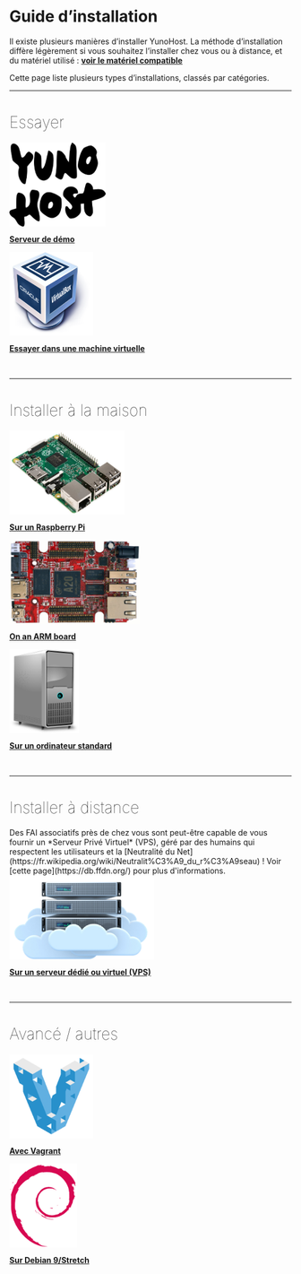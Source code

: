 # Guide d’installation

Il existe plusieurs manières d’installer YunoHost. La méthode d’installation diffère légèrement si vous souhaitez l’installer chez vous ou à distance, et du matériel utilisé : **[voir le matériel compatible](/hardware_fr)**

Cette page liste plusieurs types d’installations, classés par catégories.

---

<h1 style="font-weight: 100">Essayer</h1>

<div class="row">

<div class="col col-md-3 text-center">
<a href="/try_fr"><img height=150 src="/images/logo.png" style="vertical-align:bottom"><b><p>Serveur de démo</p></b></a>
</div>

<div class="col col-md-3 text-center">
<a href="/install_on_virtualbox_fr"><img src="/images/virtualbox.png" height=150 style="vertical-align:bottom"><b><p>Essayer dans une machine virtuelle</p></b></a>
</div>

</div>

<br>

---

<h1 style="font-weight: 100">Installer à la maison</h1>

<div class="row">

<div class="col col-md-3 text-center">
<a href="/install_on_raspberry_fr"><img src="/images/raspberrypi.jpg" height=150 style="vertical-align:bottom"><b><p>Sur un Raspberry Pi</p></b></a>
</div>

<div class="col col-md-3 text-center">
<a href="/install_on_arm_board"><img src="/images/olinuxino.jpg" height=150 style="vertical-align:bottom"><b><p>On an ARM board</p></b></a>
</div>

<div class="col col-md-3 text-center">
<a href="/install_iso_fr"><img src="/images/computer.png" height=150 style="vertical-align:bottom"><b><p>Sur un ordinateur standard</p></b></a>
</div>

</div>

<br>

---

<h1 style="font-weight: 100">Installer à distance</h1>

<div class="alert alert-info" markdown="1">
<span class="glyphicon glyphicon-heart"></span> Des FAI associatifs près de chez vous sont peut-être capable de vous fournir un *Serveur Privé Virtuel* (VPS), géré par des humains qui respectent les utilisateurs et la [Neutralité du Net](https://fr.wikipedia.org/wiki/Neutralit%C3%A9_du_r%C3%A9seau) ! Voir [cette page](https://db.ffdn.org/) pour plus d'informations.
</div>

<div class="row">

<div class="block-center text-center">
<a href="/install_on_vps_fr"><img src="/images/vps.png" height=150 style="vertical-align:bottom; text-align:center"><b><p>Sur un serveur dédié ou virtuel (VPS)</p></b></a>
</div>

</div>

<br>

---

<h1 style="font-weight: 100">Avancé / autres</h1>

<div class="row">

<div class="col col-md-3 text-center">
<a href="/vagrant_fr"><img src="/images/vagrant.png" height=150 style="vertical-align:bottom"><b><p>Avec Vagrant</p></b></a>
</div>

<div class="col col-md-3 text-center">
<a href="/install_on_debian_fr"><img height=150 src="/images/debian-logo.png" style="vertical-align:bottom">
<b><p>Sur Debian 9/Stretch</p></b></a>
</div>

</div>
